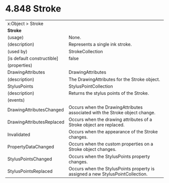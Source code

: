 <html dir="LTR" xmlns:mshelp="http://msdn.microsoft.com/mshelp" xmlns:ddue="http://ddue.schemas.microsoft.com/authoring/2003/5" xmlns:xlink="http://www.w3.org/1999/xlink" xmlns:tool="http://www.microsoft.com/tooltip">

<body>
 <input type="hidden" id="userDataCache" class="userDataStyle">
 <input type="hidden" id="hiddenScrollOffset">
 <img id="dropDownImage" style="display:none; height:0; width:0;" src="../local/drpdown.gif">
 <img id="dropDownHoverImage" style="display:none; height:0; width:0;" src="../local/drpdown_orange.gif">
 <img id="collapseImage" style="display:none; height:0; width:0;" src="../local/collapse.gif">
 <img id="expandImage" style="display:none; height:0; width:0;" src="../local/exp.gif">
 <img id="collapseAllImage" style="display:none; height:0; width:0;" src="../local/collall.gif">
 <img id="expandAllImage" style="display:none; height:0; width:0;" src="../local/expall.gif">
 <img id="copyImage" style="display:none; height:0; width:0;" src="../local/copycode.gif">
 <img id="copyHoverImage" style="display:none; height:0; width:0;" src="../local/copycodeHighlight.gif">
 <div id="header"><h1 class="heading">4.848 Stroke</h1></div>

 <div id="mainSection">
 <div id="mainBody">
 <div id="allHistory" class="saveHistory" onsave="saveAll()" onload="loadAll()"></div>
 <p xmlns:wsd="http://wsdev.schemas.microsoft.com/authoring/2008/2" xmlns:msxsl="urn:schemas-microsoft-com:xslt" xmlns:script="urn:script" xmlns:build="urn:build">
 </p>
 <div id="sectionSection0" class="section" name="collapseableSection">
 <content xmlns="http://ddue.schemas.microsoft.com/authoring/2003/5" xmlns:wsd="http://wsdev.schemas.microsoft.com/authoring/2008/2" xmlns:msxsl="urn:schemas-microsoft-com:xslt" xmlns:script="urn:script" xmlns:build="urn:build">
 </content>
 </div>
 <div id="sectionSection1" class="section" name="collapseableSection">
 <content xmlns="http://ddue.schemas.microsoft.com/authoring/2003/5" xmlns:wsd="http://wsdev.schemas.microsoft.com/authoring/2008/2" xmlns:msxsl="urn:schemas-microsoft-com:xslt" xmlns:script="urn:script" xmlns:build="urn:build">
 <table class="ProtocolAuthoredTable" xmlns="">
 <tr><td colspan="2">
<mshelp:link keywords="86913f34-aa06-4c94-9f09-83936a822fd8" tabindex="0">x:Object</mshelp:link> &gt; <mshelp:link keywords="c6c68b99-ce68-4161-9e86-b65a0217a1ba" tabindex="0">Stroke</mshelp:link> </td>
 </tr>
 <tr><td colspan="2">
 <b>
Stroke </b>
 </td>
 </tr>
 <tr><td><div class="indent0">(usage)</div></td>
 <td>None. </td>
 </tr>
 <tr><td><div class="indent0">(description)</div></td>
 <td>Represents a single ink stroke. </td>
 </tr>
 <tr><td><div class="indent0">(used by)</div></td>
 <td><mshelp:link keywords="c7a393ea-2234-4aac-86b3-43920a0585be" tabindex="0">StrokeCollection</mshelp:link> </td>
 </tr>
 <tr><td><div class="indent0">[is default constructible]</div></td>
 <td>false </td>
 </tr>
 <tr><td><div class="indent0">(properties)</div></td>
 <td> </td>
 </tr>
 <tr><td><div class="indent2">DrawingAttributes</div></td>
 <td><mshelp:link keywords="90c1367b-405e-4efe-bbf0-537ba282ac71" tabindex="0">DrawingAttributes</mshelp:link> </td>
 </tr>
 <tr><td><div class="indent4">(description)</div></td>
 <td>The DrawingAttributes for the Stroke object. </td>
 </tr>
 <tr><td><div class="indent2">StylusPoints</div></td>
 <td><mshelp:link keywords="e0a8a235-5e16-4c70-a1d8-c23e002391cc" tabindex="0">StylusPointCollection</mshelp:link> </td>
 </tr>
 <tr><td><div class="indent4">(description)</div></td>
 <td>Returns the stylus points of the Stroke. </td>
 </tr>
 <tr><td><div class="indent0">(events)</div></td>
 <td> </td>
 </tr>
 <tr><td><div class="indent2">DrawingAttributesChanged</div></td>
 <td>Occurs when the DrawingAttributes associated with the Stroke object change. </td>
 </tr>
 <tr><td><div class="indent2">DrawingAttributesReplaced</div></td>
 <td>Occurs when the drawing attributes of a Stroke object are replaced. </td>
 </tr>
 <tr><td><div class="indent2">Invalidated</div></td>
 <td>Occurs when the appearance of the Stroke changes. </td>
 </tr>
 <tr><td><div class="indent2">PropertyDataChanged</div></td>
 <td>Occurs when the custom properties on a Stroke object changes. </td>
 </tr>
 <tr><td><div class="indent2">StylusPointsChanged</div></td>
 <td>Occurs when the StylusPoints property changes. </td>
 </tr>
 <tr><td><div class="indent2">StylusPointsReplaced</div></td>
 <td>Occurs when the StylusPoints property is assigned a new StylusPointCollection. </td>
 </tr>
</table>
 </content>
 </div>
 <!--[if gte IE 5]>
 <tool:tip element="languageFilterToolTip" avoidmouse="false"/>
 <![endif]-->
 </div>
 <a name="feedback"></a><span></span>
 </div>
</body></html>
